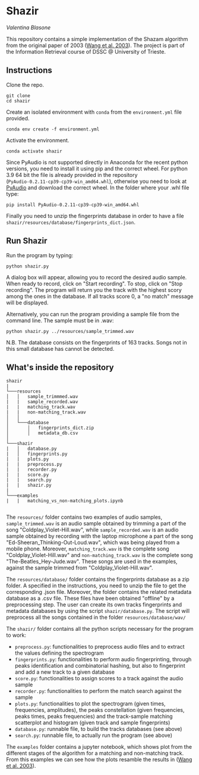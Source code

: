 Shazir
============
*Valentina Blasone*

This repository contains a simple implementation of the Shazam algorithm from the original paper of 2003 ([Wang et al. 2003](https://www.researchgate.net/publication/220723446_An_Industrial_Strength_Audio_Search_Algorithm)). The project is part of the Information Retrieval course of DSSC @ University of Trieste.

Instructions
------------

Clone the repo.

    git clone 
    cd shazir

Create an isolated environment with `conda` from the `environment.yml` file provided.

    conda env create -f environment.yml

Activate the environment.

    conda activate shazir

Since PyAudio is not supported directly in Anaconda for the recent python versions, you need to install it using pip and the correct wheel. For python 3.9 64 bit the file is already provided in the repository (`PyAudio‑0.2.11‑cp39‑cp39‑win_amd64.whl`), otherwise you need to look at [PyAudio](https://www.lfd.uci.edu/~gohlke/pythonlibs/#pyaudio) and download the correct wheel. In the folder where your .whl file type:

    pip install PyAudio‑0.2.11‑cp39‑cp39‑win_amd64.whl 
    
Finally you need to unzip the fingerprints database in order to have a file `shazir/resources/database/fingerprints_dict.json`.
   

Run Shazir
--------------------

Run the program by typing:
    
    python shazir.py

A dialog box will appear, allowing you to record the desired audio sample. When ready to record, click on "Start recording". To stop, click on "Stop recording". The program will return you the track with the highest scory among the ones in the database. If all tracks score 0, a "no match" message will be displayed.

Alternatively, you can run the program providing a sample file from the command line. The sample must be in .wav:

    python shazir.py ../resources/sample_trimmed.wav

N.B. The database consists on the fingerprints of 163 tracks. Songs not in this small database has cannot be detected.


What's inside the repository
--------------------

```
shazir  
|
└───resources
│   │   sample_trimmmed.wav
|   |   sample_recorded.wav
|   |   matching_track.wav
|   |   non-matching_track.wav
│   │
│   └───database
│       │   fingerprints_dict.zip
│       │   metadata_db.csv
│   
└───shazir
|   │   database.py
|   │   fingerprints.py
|   |   plots.py
|   |   preprocess.py
|   |   recorder.py
|   |   score.py
|   |   search.py
|   |   shazir.py
|
└───examples
|   |   matching_vs_non-matching_plots.ipynb
    
```

The `resources/` folder contains two examples of audio samples, `sample_trimmed.wav` is an audio sample obtained by trimming a part of the song "Coldplay_Violet-Hill.wav",
while `sample_recorded.wav` is an audio sample obtained by recording with the laptop microphone a part of the song "Ed-Sheeran_Thinking-Out-Loud.wav", which was being played  from a mobile phone. Moreover, `matching_track.wav` is the complete song "Coldplay_Violet-Hill.wav" and `non-matching_track.wav` is the complete song "The-Beatles_Hey-Jude.wav". These songs are used in the examples, against the sample trimmed from "Coldplay_Violet-Hill.wav".

The `resources/database/` folder contains the fingerprints database as a zip folder. A specified in the instructions, you need to unzip the file to get the corresponding .json file. Moreover, the folder contains the related metadata database as a .csv file. These files have been obtained "offline" by a preprocessing step. The user can create its own tracks fingerprints and metadata databases by using the script `shazir/database.py`. The script will preprocess all the songs contained in the folder `resources/database/wav/`

The `shazir/` folder contains all the python scripts necessary for the program to work:

- `preprocess.py`: functionalities to preprocess audio files and to extract the values defining the spectrogram 
- `fingerprints.py`: functionalities to perform audio fingerprinting, through peaks identification and combinatorial hashing, but also to fingerprint and add a new track to a given database
- `score.py`: functionalities to assign scores to a track against the audio sample
- `recorder.py`: functionalities to perform the match search against the sample
- `plots.py`: functionalities to plot the spectrogram (given times, frequencies, amplitudes), the peaks constellation (given frequencies, peaks times, peaks frequencies) and the track-sample matching scatterplot and histogram (given track and sample fingerprints)
- `database.py`: runnable file, to build the tracks databases (see above)
- `search.py`: runnable file, to actually run the program (see above)

The `examples` folder contains a jupyter notebook, which shows plot from the different stages of the algorithm for a matching and non-matching track. From this examples we can see how the plots resamble the results in ([Wang et al. 2003](https://www.researchgate.net/publication/220723446_An_Industrial_Strength_Audio_Search_Algorithm)).

